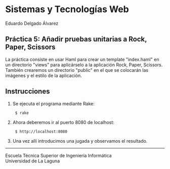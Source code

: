 Sistemas y Tecnologías Web
==========================
Eduardo Delgado Álvarez

Práctica 5: Añadir pruebas unitarias a Rock, Paper, Scissors
-----------------------------------------------------------------------------
La práctica consiste en usar Haml para crear un template "index.haml" en un directorio "views" para aplicárselo a la aplicación Rock, Paper, Scissors. También crearemos un directorio "public" en el que se colocarán las imágenes y el estilo de la aplicación.

Instrucciones
-------------
1. Se ejecuta el programa mediante Rake:

        $ rake

2. Ahora deberemos ir al puerto 8080 de localhost:

        $ http://localhost:8080

3. Una vez allí introducimos una jugada y observamos el resultado.


---
 
Escuela Técnica Superior de Ingeniería Informática  
Universidad de La Laguna
